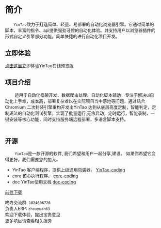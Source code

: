 # 简介


&ensp;&ensp;&ensp;&ensp;`YinTao`致力于打造简单、轻量、易部署的自动化浏览器引擎。它通过简单的脚本，丰富的指令、api提供强劲可控的自动化体验。并支持用户以浏览器插件的形式自定义引擎部分功能，简单快捷的进行自动化项目开发。

## 立即体验
[点击这里](https://renranbk.gitee.io/YinTao-preview/#/)立即体验YinTao在线预览版
## 项目介绍
&ensp;&ensp;&ensp;&ensp; 适用于自动化框架开发、数据爬虫处理、自动化脚本辅助，专注于解决ui自动化上手难，成本高，部署复杂难以在实际项目当中落地等问题，通过结合Chromium 二次封装引擎重构开发出YinTao 达到从底层高度定制，智能判定，定制语法的自动化测试引擎。实现了批量运行,无痕启动，定时运行，智能录制，一键安装等核心功能，同时支持服务端远程部署，多语言脚本支持。
<br><br>

## 开源
&ensp;&ensp;&ensp;&ensp; `YinTao`是一款开源的软件, 我们希望和用户一起分享,建设。
如果你希望它变得更好，我们需要您的加入。

- YinTao 客户端程序，提供上级通用包装器。 [YinTao-coding](https://coding.jd.com/YinTao/YinTao)
- core  核心执行程序。 [core-coding](https://coding.jd.com/YinTao/core)
- doc  YinTao使用文档 [doc-coding](https://coding.jd.com/YinTao/doc)
 
<a href="/YinTao/guide/introduce/download.html">前往下载</a>

咚咚交流群: `1024606726`<br>
负责人ERP: `zhouyuan63`<br>
欢迎下载体验，提出宝贵意见<br>
更多项目请查看相关服务


